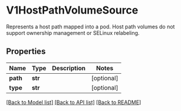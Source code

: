# V1HostPathVolumeSource

Represents a host path mapped into a pod. Host path volumes do not support ownership management or SELinux relabeling.
## Properties
Name | Type | Description | Notes
------------ | ------------- | ------------- | -------------
**path** | **str** |  | [optional] 
**type** | **str** |  | [optional] 

[[Back to Model list]](../README.md#documentation-for-models) [[Back to API list]](../README.md#documentation-for-api-endpoints) [[Back to README]](../README.md)


